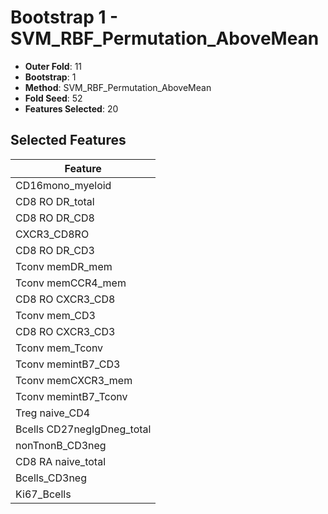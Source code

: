 # Bootstrap 1 - SVM_RBF_Permutation_AboveMean

- **Outer Fold**: 11
- **Bootstrap**: 1
- **Method**: SVM_RBF_Permutation_AboveMean
- **Fold Seed**: 52
- **Features Selected**: 20

## Selected Features

| Feature |
|---------|
| CD16mono_myeloid |
| CD8 RO DR_total |
| CD8 RO DR_CD8 |
| CXCR3_CD8RO |
| CD8 RO DR_CD3 |
| Tconv memDR_mem |
| Tconv memCCR4_mem |
| CD8 RO CXCR3_CD8 |
| Tconv mem_CD3 |
| CD8 RO CXCR3_CD3 |
| Tconv mem_Tconv |
| Tconv memintB7_CD3 |
| Tconv memCXCR3_mem |
| Tconv memintB7_Tconv |
| Treg naive_CD4 |
| Bcells CD27negIgDneg_total |
| nonTnonB_CD3neg |
| CD8 RA naive_total |
| Bcells_CD3neg |
| Ki67_Bcells |
